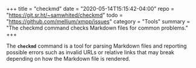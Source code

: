 +++
title    = "checkmd"
date     = "2020-05-14T15:15:42-04:00"
repo     = "https://git.sr.ht/~samwhited/checkmd"
todo     = "https://github.com/mellium/xmpp/issues"
category = "Tools"
summary  = "The checkmd command checks Markdown files for common problems."
+++

The **`checkmd`** command is a tool for parsing Markdown files and reporting
possible errors such as invalid URLs or relative links that may break depending
on how the Markdown file is rendered.
